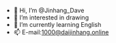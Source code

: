 - 👋 Hi, I’m @Jinhang_Dave
- 👀 I’m interested in drawing 
- 🌱 I’m currently learning English
- 📫 E-mail:1000@daijinhang.online

<!---
JinhangDave/JinhangDave is a ✨ special ✨ repository because its `README.md` (this file) appears on your GitHub profile.
You can click the Preview link to take a look at your changes.
--->
